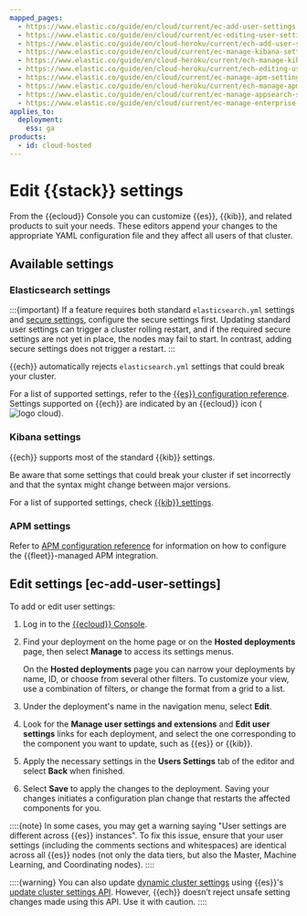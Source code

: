 ```yaml
---
mapped_pages:
  - https://www.elastic.co/guide/en/cloud/current/ec-add-user-settings.html
  - https://www.elastic.co/guide/en/cloud/current/ec-editing-user-settings.html
  - https://www.elastic.co/guide/en/cloud-heroku/current/ech-add-user-settings.html
  - https://www.elastic.co/guide/en/cloud/current/ec-manage-kibana-settings.html
  - https://www.elastic.co/guide/en/cloud-heroku/current/ech-manage-kibana-settings.html
  - https://www.elastic.co/guide/en/cloud-heroku/current/ech-editing-user-settings.html
  - https://www.elastic.co/guide/en/cloud/current/ec-manage-apm-settings.html
  - https://www.elastic.co/guide/en/cloud-heroku/current/ech-manage-apm-settings.html
  - https://www.elastic.co/guide/en/cloud/current/ec-manage-appsearch-settings.html
  - https://www.elastic.co/guide/en/cloud/current/ec-manage-enterprise-search-settings.html
applies_to:
  deployment:
    ess: ga
products:
  - id: cloud-hosted
---
```


# Edit {{stack}} settings

From the {{ecloud}} Console you can customize {{es}}, {{kib}}, and related products to suit your needs. These editors append your changes to the appropriate YAML configuration file and they affect all users of that cluster.

## Available settings

### Elasticsearch settings

:::{important}
If a feature requires both standard `elasticsearch.yml` settings and [secure settings](/deploy-manage/security/secure-settings.md), configure the secure settings first. Updating standard user settings can trigger a cluster rolling restart, and if the required secure settings are not yet in place, the nodes may fail to start. In contrast, adding secure settings does not trigger a restart.
:::

{{ech}} automatically rejects `elasticsearch.yml` settings that could break your cluster.

For a list of supported settings, refer to the [{{es}} configuration reference](elasticsearch://reference/elasticsearch/configuration-reference/index.md). Settings supported on {{ech}} are indicated by an {{ecloud}} icon (![logo cloud](https://doc-icons.s3.us-east-2.amazonaws.com/logo_cloud.svg "Supported on {{ecloud}}")).

### Kibana settings

{{ech}} supports most of the standard {{kib}} settings.

Be aware that some settings that could break your cluster if set incorrectly and that the syntax might change between major versions.

For a list of supported settings, check [{{kib}} settings](kibana://reference/cloud/elastic-cloud-kibana-settings.md).

### APM settings

Refer to [APM configuration reference](/solutions/observability/apm/apm-server/configure.md) for information on how to configure the {{fleet}}-managed APM integration.

## Edit settings [ec-add-user-settings]

To add or edit user settings:

1. Log in to the [{{ecloud}} Console](https://cloud.elastic.co?page=docs&placement=docs-body).
2. Find your deployment on the home page or on the **Hosted deployments** page, then select **Manage** to access its settings menus.

    On the **Hosted deployments** page you can narrow your deployments by name, ID, or choose from several other filters. To customize your view, use a combination of filters, or change the format from a grid to a list.

1. Under the deployment's name in the navigation menu, select **Edit**.
2. Look for the **Manage user settings and extensions** and **Edit user settings** links for each deployment, and select the one corresponding to the component you want to update, such as {{es}} or {{kib}}.
3. Apply the necessary settings in the **Users Settings** tab of the editor and select **Back** when finished.
4. Select **Save** to apply the changes to the deployment. Saving your changes initiates a configuration plan change that restarts the affected components for you.

::::{note}
In some cases, you may get a warning saying "User settings are different across {{es}} instances". To fix this issue, ensure that your user settings (including the comments sections and whitespaces) are identical across all {{es}} nodes (not only the data tiers, but also the Master, Machine Learning, and Coordinating nodes).
::::

::::{warning}
You can also update [dynamic cluster settings](../../../deploy-manage/deploy/self-managed/configure-elasticsearch.md#dynamic-cluster-setting) using {{es}}'s [update cluster settings API](https://www.elastic.co/docs/api/doc/elasticsearch/operation/operation-cluster-put-settings). However, {{ech}} doesn’t reject unsafe setting changes made using this API. Use it with caution.
::::